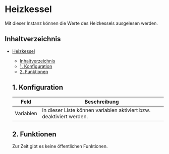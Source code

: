 # Heizkessel
   Mit dieser Instanz können die Werte des Heizkessels ausgelesen werden.
     
   ## Inhaltverzeichnis
- [Heizkessel](#heizkessel)
  - [Inhaltverzeichnis](#inhaltverzeichnis)
  - [1. Konfiguration](#1-konfiguration)
  - [2. Funktionen](#2-funktionen)
   
   ## 1. Konfiguration
   
   Feld | Beschreibung
   ------------ | ----------------
   Variablen | In dieser Liste können variablen aktiviert bzw. deaktiviert werden.

  ## 2. Funktionen
  Zur Zeit gibt es keine öffentlichen Funktionen.